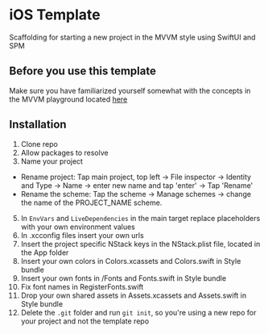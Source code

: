 # iOS Template

Scaffolding for starting a new project in the MVVM style using SwiftUI and SPM

## Before you use this template

Make sure you have familiarized yourself somewhat with the concepts in the MVVM playground located [here](https://github.com/nodes-ios/mvvm-playground)

## Installation

1. Clone repo
2. Allow packages to resolve
3. Name your project
- Rename project: Tap main project, top left -> File inspector -> Identity and Type -> Name -> enter new name and tap 'enter' -> Tap 'Rename'
- Rename the scheme: Tap the scheme -> Manage schemes -> change the name of the PROJECT_NAME scheme.
5. In `EnvVars` and `LiveDependencies` in the main target replace placeholders with your own environment values
6. In .xcconfig files insert your own urls
7. Insert the project specific NStack keys in the NStack.plist file, located in the App folder
8. Insert your own colors in Colors.xcassets and Colors.swift in Style bundle
9. Insert your own fonts in /Fonts and Fonts.swift in Style bundle
10. Fix font names in RegisterFonts.swift
11. Drop your own shared assets in Assets.xcassets and Assets.swift in Style bundle
12. Delete the `.git` folder and run `git init`, so you're using a new repo for your project and not the template repo
